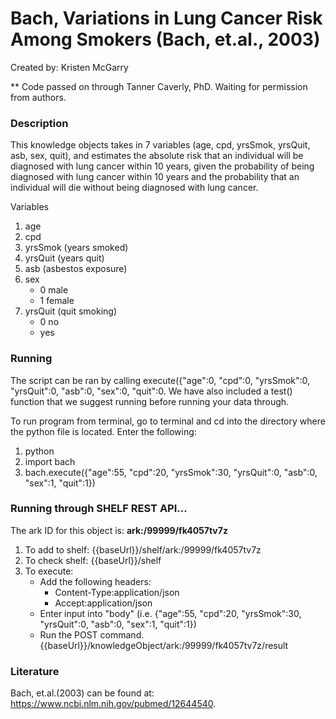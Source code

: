 # Bach, Variations in Lung Cancer Risk Among Smokers (Bach, et.al., 2003)
Created by: Kristen McGarry

** Code passed on through Tanner Caverly, PhD. Waiting for permission from authors.

### Description
This knowledge objects takes in 7 variables (age, cpd, yrsSmok, yrsQuit, asb, sex, quit), and estimates the absolute risk that an individual will be diagnosed with lung cancer within 10 years, given the probability of being diagnosed with lung cancer within 10 years and the probability that an individual will die without being diagnosed with lung cancer.

Variables
  1. age
  2. cpd
  3. yrsSmok (years smoked)
  4. yrsQuit (years quit)
  5. asb (asbestos exposure)
  6. sex
      - 0 male
      - 1 female
  7. yrsQuit (quit smoking)
      - 0 no
      - yes

### Running
The script can be ran by calling execute({"age":0, "cpd":0, "yrsSmok":0, "yrsQuit":0, "asb":0, "sex":0, "quit":0. We have also included a test() function that we suggest running before running your data through.

To run program from terminal, go to terminal and cd into the directory where the python file is located. Enter the following:
1. python
2. import bach
3. bach.execute({"age":55, "cpd":20, "yrsSmok":30, "yrsQuit":0, "asb":0, "sex":1, "quit":1})

### Running through SHELF REST API...
The ark ID for this object is: **ark:/99999/fk4057tv7z**

1. To add to shelf: {{baseUrl}}/shelf/ark:/99999/fk4057tv7z
2. To check shelf: {{baseUrl}}/shelf
3. To execute:
   - Add the following headers:
     - Content-Type:application/json
     - Accept:application/json
   - Enter input into "body" (i.e. {"age":55, "cpd":20, "yrsSmok":30, "yrsQuit":0, "asb":0, "sex":1, "quit":1})
   - Run the POST command. {{baseUrl}}/knowledgeObject/ark:/99999/fk4057tv7z/result


### Literature
Bach, et.al.(2003) can be found at: https://www.ncbi.nlm.nih.gov/pubmed/12644540.
